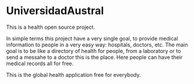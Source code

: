 # UniversidadAustral

This is a health open source project. 

In simple terms this project have a very single goal, to provide medical information to people in a very easy way: hospitals, doctors, etc. The main goal is to
be like a directory of health for people, from a laboratory or to send a messahe to a doctor this is the place. Here people can have their medical records all for free.

This is the global health application free for everybody.


